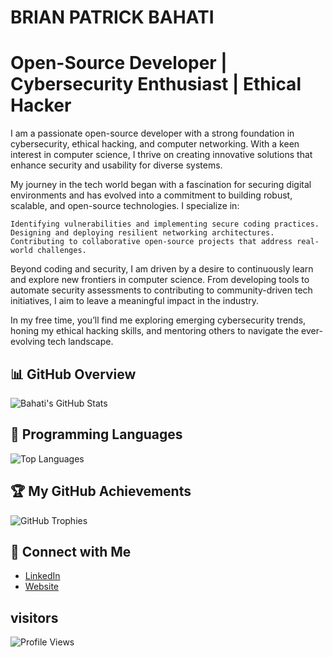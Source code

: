 # BRIAN PATRICK BAHATI

# Open-Source Developer | Cybersecurity Enthusiast | Ethical Hacker

I am a passionate open-source developer with a strong foundation in cybersecurity, ethical hacking, and computer networking. With a keen interest in computer science, I thrive on creating innovative solutions that enhance security and usability for diverse systems.

My journey in the tech world began with a fascination for securing digital environments and has evolved into a commitment to building robust, scalable, and open-source technologies. I specialize in:

    Identifying vulnerabilities and implementing secure coding practices.
    Designing and deploying resilient networking architectures.
    Contributing to collaborative open-source projects that address real-world challenges.

Beyond coding and security, I am driven by a desire to continuously learn and explore new frontiers in computer science. From developing tools to automate security assessments to contributing to community-driven tech initiatives, I aim to leave a meaningful impact in the industry.

In my free time, you’ll find me exploring emerging cybersecurity trends, honing my ethical hacking skills, and mentoring others to navigate the ever-evolving tech landscape.

## 📊 GitHub Overview
![Bahati's GitHub Stats](https://github-readme-stats.vercel.app/api?username=Bahati308&show_icons=true&theme=highcontrast)

## 🚀 Programming Languages
![Top Languages](https://github-readme-stats.vercel.app/api/top-langs/?username=Bahati308&layout=compact&theme=highcontrast)

## 🏆 My GitHub Achievements
![GitHub Trophies](https://github-profile-trophy.vercel.app/?username=Bahati308&theme=highcontrast)


## 🔗 Connect with Me
- [LinkedIn](https://ug.linkedin.com/in/bahati-brian-patrick-3b5933224)
- [Website](https://bahati308.github.io/)

## visitors
  ![Profile Views](https://komarev.com/ghpvc/?username=Bahati308&color=blue)
